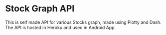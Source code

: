 # Stock Graph API

This is self made API for various Stocks graph, made using Plotty and Dash. The API is hosted in Heroku and used in Android App.
